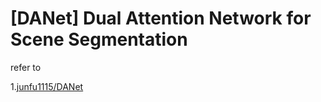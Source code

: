 # [DANet] Dual Attention Network for Scene Segmentation

refer to

1.[junfu1115/DANet](https://github.com/junfu1115/DANet)